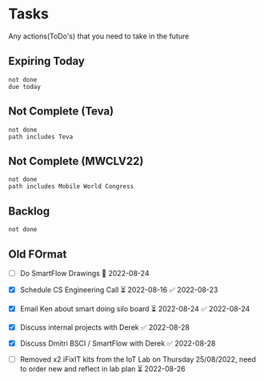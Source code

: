 # Tasks
Any actions(ToDo's) that you need to take in the future

## Expiring Today
```tasks
not done
due today
```

## Not Complete (Teva)
```tasks
not done
path includes Teva
```

## Not Complete (MWCLV22)
```tasks
not done
path includes Mobile World Congress
```

## Backlog
```tasks
not done
```

## Old FOrmat
- [ ] Do SmartFlow Drawings 📅 2022-08-24 
- [x] Schedule CS Engineering Call ⏳ 2022-08-16 ✅ 2022-08-23
- [x] Email Ken about smart doing silo board ⏳ 2022-08-24 ✅ 2022-08-24
- [x] Discuss internal projects with Derek ✅ 2022-08-28
- [x] Discuss Dmitri BSCI / SmartFlow with Derek ✅ 2022-08-28

- [ ] Removed x2 iFixIT kits from the IoT Lab on Thursday 25/08/2022, need to order new and reflect in lab plan ⏳ 2022-08-26 


